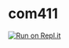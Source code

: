 # com411
[![Run on Repl.it](https://repl.it/badge/github/Kaapol/com411)](https://repl.it/github/Kaapol/com411)